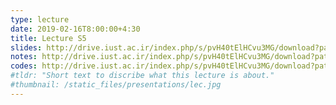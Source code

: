 ```yaml
---
type: lecture
date: 2019-02-16T8:00:00+4:30
title: Lecture S5
slides: http://drive.iust.ac.ir/index.php/s/pvH40tElHCvu3MG/download?path=%2FSlides&files=AP_S5.pdf
notes: http://drive.iust.ac.ir/index.php/s/pvH40tElHCvu3MG/download?path=%2FClassVideos&files=S5.mp4
codes: http://drive.iust.ac.ir/index.php/s/pvH40tElHCvu3MG/download?path=%2FCode&files=S5.zip
#tldr: "Short text to discribe what this lecture is about."
#thumbnail: /static_files/presentations/lec.jpg
---
```


